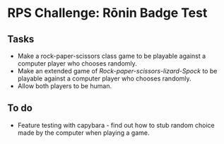 # RPS Challenge: Rōnin Badge Test

Tasks
-------
* Make a rock-paper-scissors class game to be playable against a computer player who chooses randomly.
* Make an extended game of _Rock-paper-scissors-lizard-Spock_ to be playable against a computer player who chooses randomly.
* Allow both players to be human.

To do
----
* Feature testing with capybara - find out how to stub random choice made by the computer when playing a game.
